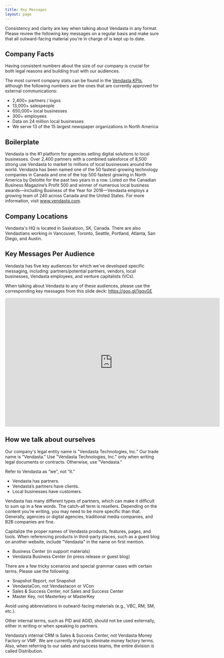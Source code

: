 ```yaml
---
title: Key Messages
layout: page
---
```


Consistency and clarity are key when talking about Vendasta in any format. Please review the following key messages on a regular basis and make sure that all outward-facing material you're in charge of is kept up to date.

## Company Facts

Having consistent numbers about the size of our company is crucial for both legal reasons and building trust with our audiences.

The most current company stats can be found in the [Vendasta KPIs](https://www.vendasta.com/kpi#), although the following numbers are the ones that are currently approved for external communications:

* 2,400+ partners / logos
* 13,000+ salespeople
* 650,000+ local businesses
* 300+ employees
* Data on 24 million local businesses
* We serve 13 of the 15 largest newspaper organizations in North America

## Boilerplate

Vendasta is the #1 platform for agencies selling digital solutions to local businesses. Over 2,400 partners with a combined salesforce of 8,500 strong use Vendasta to market to millions of local businesses around the world. Vendasta has been named one of the 50 fastest-growing technology companies in Canada and one of the top 500 fastest growing in North America by Deloitte for the past two years in a row. Listed on the Canadian Business Magazine’s Profit 500 and winner of numerous local business awards—including Business of the Year for 2016—Vendasta employs a growing team of 240 across Canada and the United States. For more information, visit www.vendasta.com.

## Company Locations

Vendasta's HQ is located in Saskatoon, SK, Canada. There are also Vendastians working in Vancouver, Toronto, Seattle, Portland, Atlanta, San Diego, and Austin.

## Key Messages Per Audience

Vendasta has five key audiences for which we've developed specific messaging, including: partners/potential partners, vendors, local businesses, Vendasta employees, and venture capitalists (VCs). 

When talking about Vendasta to any of these audiences, please use the corresponding key messages from this slide deck: https://goo.gl/1gqvGE

<iframe src="https://docs.google.com/a/vendasta.com/presentation/d/e/2PACX-1vSyND_kRjg5VnNj2QWF8qxzHu0tiqGyd1QfLu-Ffow12tylVsnAfGIVzFt_xnFgiBxfU0mU-BOvSual/embed?start=false&loop=false&delayms=3000" frameborder="0" width="700" height="420" allowfullscreen="true" mozallowfullscreen="true" webkitallowfullscreen="true"></iframe>


## How we talk about ourselves

Our company's legal entity name is "Vendasta Technologies, Inc." Our trade name is "Vendasta." Use "Vendasta Technologies, Inc." only when writing legal documents or contracts. Otherwise, use "Vendasta."

Refer to Vendasta as “we”, not “it.” 

* Vendasta has partners.
* Vendasta’s partners have clients.
* Local businesses have customers.

Vendasta has many different types of partners, which can make it difficult to sum up in a few words. The catch-all term is resellers. Depending on the content you’re writing, you may need to be more specific than that. Generally, agencies or digital agencies, traditional media companies, and B2B companies are fine. 

Capitalize the proper names of Vendasta products, features, pages, and tools. When referencing products in third-party places, such as a guest blog on another website, include "Vendasta" in the name on first mention.

* Business Center (in support materials)
* Vendasta Business Center (in press release or guest blog)

There are a few tricky scenarios and special grammar cases with certain terms. Please use the following:

* Snapshot Report, not Snapshot
* VendastaCon, not Vendastacon or VCon
* Sales & Success Center, not Sales and Success Center
* Master Key, not Masterkey or MasterKey

Avoid using abbreviations in outward-facing materials (e.g., VBC, RM, SM, etc.).

Other internal terms, such as PID and AGID, should not be used externally, either in writing or when speaking to partners.

Vendasta’s internal CRM is Sales & Success Center, not Vendasta Money Factory or VMF. We are currently trying to eliminate money factory terms. Also, when referring to our sales and success teams, the entire division is called Distribution. 





